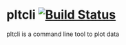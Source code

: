 # pltcli [![Build Status](https://travis-ci.org/garaemon/pltcli.svg?branch=master)](https://travis-ci.org/garaemon/pltcli)
pltcli is a command line tool to plot data
